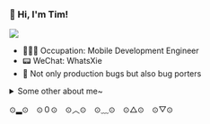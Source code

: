 ### 👋 Hi, I'm Tim! 

![](https://s1.ax1x.com/2020/08/16/dEKbKf.gif)

- 👨🏻‍💻 Occupation: Mobile Development Engineer
- 📟 WeChat: WhatsXie
- 🤪 Not only production bugs but also bug porters

<details>
  <summary>Some other about me~</summary>
  <br>
  <p align="left">
  <a href= "https://www.yuque.com/xietian-dz3wk"><img src="https://cdn.nlark.com/yuque/0/2020/png/302712/1595318452284-assets/web-upload/d2c1516e-797c-4d74-8595-910c39404832.png?x-oss-process=image%2Fresize%2Cw_440" height="50" width="50"/></a>
  <a href= "https://juejin.im/user/578300cc128fe100567e7fa2"><img src="https://cdn.nlark.com/yuque/0/2020/png/302712/1595318730794-assets/web-upload/bb14611f-951c-49d5-8979-f612341bf98d.png?x-oss-process=image%2Fresize%2Cw_440" height="50" width="50"/></a>
  <br>
    
  ![](https://s1.ax1x.com/2020/08/16/dEKjaQ.png)
</p>

</details>

⊙▂⊙　⊙０⊙　⊙︿⊙　⊙﹏⊙　⊙△⊙　⊙▽⊙
